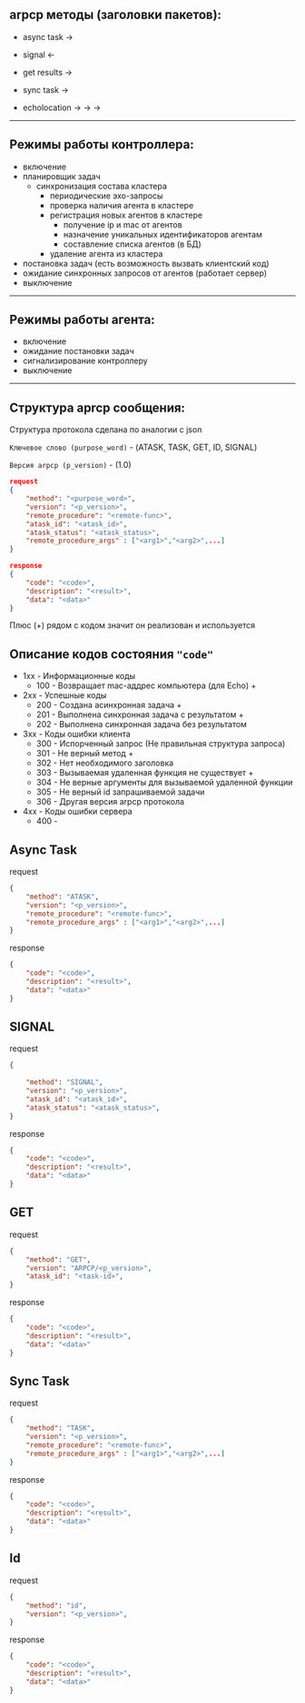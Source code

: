 ## arpcp методы (заголовки пакетов):
* async task ->
* signal <-
* get results ->

* sync task ->

* echolocation -> -> ->

---

## Режимы работы контроллера:

* включение
* планировщик задач
    * синхронизация состава кластера
        * периодические эхо-запросы
        * проверка наличия агента в кластере
        * регистрация новых агентов в кластере
            * получение ip и mac от агентов
            * назначение уникальных идентификаторов агентам
            * составление списка агентов (в БД)
        * удаление агента из кластера
* постановка задач (есть возможность вызвать клиентский код)
* ожидание синхронных запросов от агентов (работает сервер)
* выключение

---

## Режимы работы агента:

* включение
* ожидание постановки задач
* сигнализирование контроллеру
* выключение

---

## Структура aprcp сообщения:

Структура протокола сделана по аналогии с json

`Ключевое слово (purpose_word)` - (ATASK, TASK, GET, ID, SIGNAL)

`Версия arpcp (p_version)` - (1.0)

```json
request
{
    "method": "<purpose_word>",
    "version": "<p_version>",  
    "remote_procedure": "<remote-func>",
    "atask_id": "<atask_id>",
    "atask_status": "<atask_status>",
    "remote_procedure_args" : ["<arg1>","<arg2>",...]
}

response
{
    "code": "<code>",
    "description": "<result>",
    "data": "<data>"
}
```
Плюс (+) рядом с кодом значит он реализован и используется

## Описание кодов состояния `"code"`
* 1xx - Информационные коды
    * 100 - Возвращает mac-аддрес компьютера (для Echo)             +
* 2xx - Успешные коды
    * 200 - Создана асинхронная задача                              +
    * 201 - Выполнена синхронная задача с результатом               +
    * 202 - Выполнена синхронная задача без результатом
* 3xx - Коды ошибки клиента
    * 300 - Испорченный запрос (Не правильная структура запроса)
    * 301 - Не верный метод                                         +
    * 302 - Нет необходимого заголовка
    * 303 - Вызываемая удаленная функция не существует              +
    * 304 - Не верные аргументы для вызываемой удаленной функции
    * 305 - Не верный id запрашиваемой задачи
    * 306 - Другая версия arpcp протокола
* 4xx - Коды ошибки сервера
    * 400 - 



## Async Task

request

```json
{
    "method": "ATASK",
    "version": "<p_version>",  
    "remote_procedure": "<remote-func>",
    "remote_procedure_args" : ["<arg1>","<arg2>",...]
}
```

response

```json
{
    "code": "<code>",
    "description": "<result>",
    "data": "<data>"
}
```

## SIGNAL

request

```json
{
    
    "method": "SIGNAL",
    "version": "<p_version>",  
    "atask_id": "<atask_id>",
    "atask_status": "<atask_status>",
}
```

response

```json
{
    "code": "<code>",
    "description": "<result>",
    "data": "<data>"
}
```

## GET

request

```json
{
    "method": "GET",
    "version": "ARPCP/<p_version>",  
    "atask_id": "<task-id>",
}
```

response

```json
{
    "code": "<code>",
    "description": "<result>",
    "data": "<data>"
}
```


## Sync Task

request

```json
{
    "method": "TASK",
    "version": "<p_version>",  
    "remote_procedure": "<remote-func>",
    "remote_procedure_args" : ["<arg1>","<arg2>",...]
}
```

response

```json
{
    "code": "<code>",
    "description": "<result>",
    "data": "<data>"
}
```

## Id

request

```json
{
    "method": "id",
    "version": "<p_version>",  
}
```

response

```json
{
    "code": "<code>",
    "description": "<result>",
    "data": "<data>"
}
```